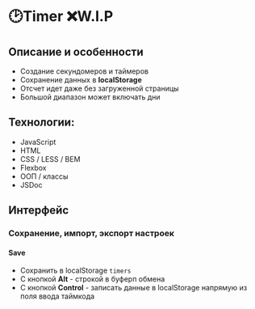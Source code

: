 # 🕑Timer ❌W.I.P

## Описание и особенности

- Создание секундомеров и таймеров
- Сохранение данных в **localStorage**
- Отсчет идет даже без загруженной страницы
- Большой диапазон может включать дни

## Технологии:

- JavaScript
- HTML
- CSS / LESS / BEM
- Flexbox
- ООП / классы
- JSDoc

## Интерфейс

### Сохранение, импорт, экспорт настроек

#### Save

- Сохранить в localStorage `timers`
- С кнопкой **Alt** - строкой в буферп обмена
- С кнопкой **Control** - записать данные в localStorage напрямую из поля ввода таймкода
